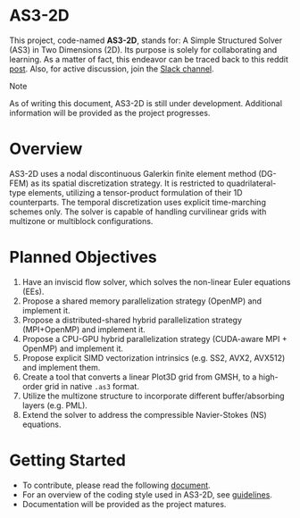 # AS3-2D
This project, code-named **AS3-2D**, stands for: A Simple Structured Solver (AS3) in Two Dimensions (2D). Its purpose is solely for collaborating and learning. As a matter of fact, this endeavor can be traced back to this reddit [post](https://www.reddit.com/r/CFD/comments/1ehllip/collaborating_on_a_cfd_code_for_fun). Also, for active discussion, join the [Slack channel](https://join.slack.com/t/as3-2d/shared_invite/zt-2nxm0hq2u-vwV9I8wIru1YlkN9sUnhQA). 

> [!NOTE]
> As of writing this document, AS3-2D is still under development. Additional information will be provided as the project progresses.

# Overview

AS3-2D uses a nodal discontinuous Galerkin finite element method (DG-FEM) as its spatial discretization strategy. It is restricted to quadrilateral-type elements, utilizing a tensor-product formulation of their 1D counterparts. The temporal discretization uses explicit time-marching schemes only. The solver is capable of handling curvilinear grids with multizone or multiblock configurations.

# Planned Objectives

1. Have an inviscid flow solver, which solves the non-linear Euler equations (EEs).
2. Propose a shared memory parallelization strategy (OpenMP) and implement it. 
3. Propose a distributed-shared hybrid parallelization strategy (MPI+OpenMP) and implement it.
4. Propose a CPU-GPU hybrid parallelization strategy (CUDA-aware MPI + OpenMP) and implement it.
5. Propose explicit SIMD vectorization intrinsics (e.g. SS2, AVX2, AVX512) and implement them.
6. Create a tool that converts a linear Plot3D grid from GMSH, to a high-order grid in native `.as3` format.
7. Utilize the multizone structure to incorporate different buffer/absorbing layers (e.g. PML).
8. Extend the solver to address the compressible Navier-Stokes (NS) equations.

# Getting Started

* To contribute, please read the following [document](./contributing.md).
* For an overview of the coding style used in AS3-2D, see [guidelines](./coding_style.md).
* Documentation will be provided as the project matures.


